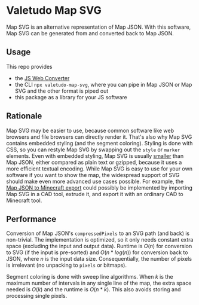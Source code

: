# Valetudo Map SVG

Map SVG is an alternative representation of Map JSON. With this software, Map SVG can be generated from and converted back to Map JSON.

## Usage

This repo provides
- the [JS Web Converter](https://lukaslihotzki.github.io/valetudo-map-svg/convert.xhtml)
- the CLI `npx valetudo-map-svg`, where you can pipe in Map JSON or Map SVG and the other format is piped out
- this package as a library for your JS software

## Rationale

Map SVG may be easier to use, because common software like web browsers and file browsers can directly render it. That's also why Map SVG contains embedded styling (and the segment coloring). Styling is done with CSS, so you can restyle Map SVG by swapping out the `style` or `marker` elements. Even with embedded styling, Map SVG is usually [smaller](https://github.com/lukaslihotzki/valetudo-map-svg/wiki/File-sizes) than Map JSON, either compared as plain text or gzipped, because it uses a more efficient textual encoding. While Map SVG is easy to use for your own software if you want to show the map, the widespread support of SVG should make even more advanced use cases possible. For example, the [Map JSON to Minecraft export](https://github.com/Hypfer/Valetudo-Minecraft-Mapper) could possibly be implemented by importing Map SVG in a CAD tool, extrude it, and export it with an ordinary CAD to Minecraft tool.

## Performance

Conversion of Map JSON's `compressedPixels` to an SVG path (and back) is non-trivial. The implementation is optimized, so it only needs constant extra space (excluding the input and output data). Runtime is $O(n)$ for conversion to SVG (if the input is pre-sorted) and $O(n*log(n))$ for conversion back to JSON, where $n$ is the input data size. Consequentially, the number of pixels is irrelevant (no unpacking to `pixels` or bitmaps).

Segment coloring is done with sweep line algorithms. When $k$ is the maximum number of intervals in any single line of the map, the extra space needed is $O(k)$ and the runtime is $O(n*k)$. This also avoids storing and processing single pixels.
